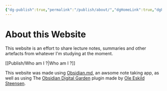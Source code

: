 ```yaml
---
{"dg-publish":true,"permalink":"/publish/about/","dgHomeLink":true,"dgPassFrontmatter":false}
---
```


# About this Website
This website is an effort to share lecture notes, summaries and other artefacts from whatever I'm studying at the moment. 

[[Publish/Who am I ?|Who am I ?]]

This website was made using [Obsidian.md](https://www.obsidian.md), an awsome note taking app, as well as using The [Obsidian Digital Garden](https://https://github.com/oleeskild/obsidian-digital-garden) plugin made by [Ole Eskild Steensen](https://ole.dev/).  
